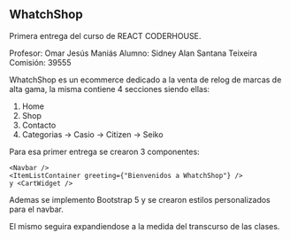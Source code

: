 
## WhatchShop

Primera entrega del curso de REACT CODERHOUSE.

Profesor: Omar Jesús Maniás
Alumno: Sidney Alan Santana Teixeira
Comisión: 39555

WhatchShop es un ecommerce dedicado a la venta de relog de marcas de alta gama, la misma contiene 4 secciones siendo ellas:
1. Home
1. Shop
1. Contacto
1. Categorias -> Casio
              -> Citizen
              -> Seiko


Para esa primer entrega se crearon 3 componentes:
```
<Navbar />
<ItemListContainer greeting={"Bienvenidos a WhatchShop"} />
y <CartWidget />
```
Ademas se implemento Bootstrap 5 y se crearon estilos personalizados para el navbar.



El mismo seguira expandiendose a la medida del transcurso de las clases.
